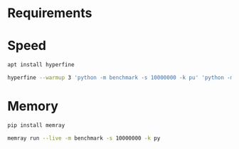 # Requirements



# Speed
```sh
apt install hyperfine

hyperfine --warmup 3 'python -m benchmark -s 10000000 -k pu' 'python -m benchmark -s 10000000 -k op' 'python -m benchmark -s 10000000 -k rs'
```

# Memory
```sh
pip install memray

memray run --live -m benchmark -s 10000000 -k py
```